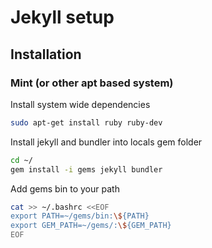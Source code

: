 # Jekyll setup

## Installation

### Mint (or other apt based system)
 
Install system wide dependencies
 
```bash
sudo apt-get install ruby ruby-dev
```

Install jekyll and bundler into locals gem folder

```bash
cd ~/
gem install -i gems jekyll bundler
```

Add gems bin to your path

```bash
cat >> ~/.bashrc <<EOF
export PATH=~/gems/bin:\${PATH}
export GEM_PATH=~/gems/:\${GEM_PATH}
EOF
```
